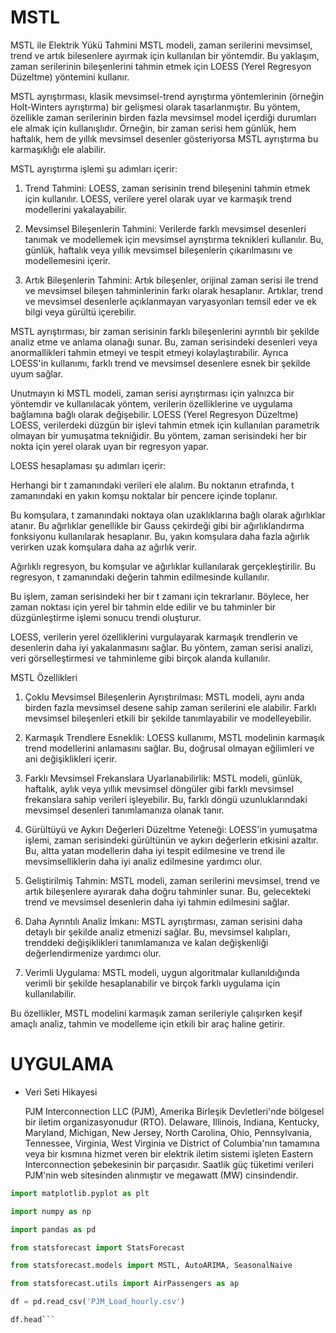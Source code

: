 # MSTL
MSTL ile Elektrik Yükü Tahmini
MSTL modeli, zaman serilerini mevsimsel, trend ve artık bilesenlere ayırmak için kullanılan bir yöntemdir. Bu yaklaşım, zaman serilerinin bileşenlerini tahmin etmek için LOESS (Yerel Regresyon Düzeltme) yöntemini kullanır.

MSTL ayrıştırması, klasik mevsimsel-trend ayrıştırma yöntemlerinin (örneğin Holt-Winters ayrıştırma) bir gelişmesi olarak tasarlanmıştır. Bu yöntem, özellikle zaman serilerinin birden fazla mevsimsel model içerdiği durumları ele almak için kullanışlıdır. Örneğin, bir zaman serisi hem günlük, hem haftalık, hem de yıllık mevsimsel desenler gösteriyorsa MSTL ayrıştırma bu karmaşıklığı ele alabilir.

MSTL ayrıştırma işlemi şu adımları içerir:

1. Trend Tahmini: LOESS, zaman serisinin trend bileşenini tahmin etmek için kullanılır. LOESS, verilere yerel olarak uyar ve karmaşık trend modellerini yakalayabilir.

2. Mevsimsel Bileşenlerin Tahmini: Verilerde farklı mevsimsel desenleri tanımak ve modellemek için mevsimsel ayrıştırma teknikleri kullanılır. Bu, günlük, haftalık veya yıllık mevsimsel bileşenlerin çıkarılmasını ve modellemesini içerir.

3. Artık Bileşenlerin Tahmini: Artık bileşenler, orijinal zaman serisi ile trend ve mevsimsel bileşen tahminlerinin farkı olarak hesaplanır. Artıklar, trend ve mevsimsel desenlerle açıklanmayan varyasyonları temsil eder ve ek bilgi veya gürültü içerebilir.

MSTL ayrıştırması, bir zaman serisinin farklı bileşenlerini ayrıntılı bir şekilde analiz etme ve anlama olanağı sunar. Bu, zaman serisindeki desenleri veya anormallikleri tahmin etmeyi ve tespit etmeyi kolaylaştırabilir. Ayrıca LOESS'in kullanımı, farklı trend ve mevsimsel desenlere esnek bir şekilde uyum sağlar.

Unutmayın ki MSTL modeli, zaman serisi ayrıştırması için yalnızca bir yöntemdir ve kullanılacak yöntem, verilerin özelliklerine ve uygulama bağlamına bağlı olarak değişebilir.
LOESS (Yerel Regresyon Düzeltme)
LOESS, verilerdeki düzgün bir işlevi tahmin etmek için kullanılan parametrik olmayan bir yumuşatma tekniğidir. Bu yöntem, zaman serisindeki her bir nokta için yerel olarak uyan bir regresyon yapar.

LOESS hesaplaması şu adımları içerir:

Herhangi bir t zamanındaki verileri ele alalım. Bu noktanın etrafında, t zamanındaki en yakın komşu noktalar bir pencere içinde toplanır.

Bu komşulara, t zamanındaki noktaya olan uzaklıklarına bağlı olarak ağırlıklar atanır. Bu ağırlıklar genellikle bir Gauss çekirdeği gibi bir ağırlıklandırma fonksiyonu kullanılarak hesaplanır. Bu, yakın komşulara daha fazla ağırlık verirken uzak komşulara daha az ağırlık verir.

Ağırlıklı regresyon, bu komşular ve ağırlıklar kullanılarak gerçekleştirilir. Bu regresyon, t zamanındaki değerin tahmin edilmesinde kullanılır.

Bu işlem, zaman serisindeki her bir t zamanı için tekrarlanır. Böylece, her zaman noktası için yerel bir tahmin elde edilir ve bu tahminler bir düzgünleştirme işlemi sonucu trendi oluşturur.

LOESS, verilerin yerel özelliklerini vurgulayarak karmaşık trendlerin ve desenlerin daha iyi yakalanmasını sağlar. Bu yöntem, zaman serisi analizi, veri görselleştirmesi ve tahminleme gibi birçok alanda kullanılır.

MSTL Özellikleri

1. Çoklu Mevsimsel Bileşenlerin Ayrıştırılması: MSTL modeli, aynı anda birden fazla mevsimsel desene sahip zaman serilerini ele alabilir. Farklı mevsimsel bileşenleri etkili bir şekilde tanımlayabilir ve modelleyebilir.

2. Karmaşık Trendlere Esneklik: LOESS kullanımı, MSTL modelinin karmaşık trend modellerini anlamasını sağlar. Bu, doğrusal olmayan eğilimleri ve ani değişiklikleri içerir.

3. Farklı Mevsimsel Frekanslara Uyarlanabilirlik: MSTL modeli, günlük, haftalık, aylık veya yıllık mevsimsel döngüler gibi farklı mevsimsel frekanslara sahip verileri işleyebilir. Bu, farklı döngü uzunluklarındaki mevsimsel desenleri tanımlamanıza olanak tanır.

4. Gürültüyü ve Aykırı Değerleri Düzeltme Yeteneği: LOESS'in yumuşatma işlemi, zaman serisindeki gürültünün ve aykırı değerlerin etkisini azaltır. Bu, altta yatan modellerin daha iyi tespit edilmesine ve trend ile mevsimselliklerin daha iyi analiz edilmesine yardımcı olur.

5. Geliştirilmiş Tahmin: MSTL modeli, zaman serilerini mevsimsel, trend ve artık bileşenlere ayırarak daha doğru tahminler sunar. Bu, gelecekteki trend ve mevsimsel desenlerin daha iyi tahmin edilmesini sağlar.

6. Daha Ayrıntılı Analiz İmkanı: MSTL ayrıştırması, zaman serisini daha detaylı bir şekilde analiz etmenizi sağlar. Bu, mevsimsel kalıpları, trenddeki değişiklikleri tanımlamanıza ve kalan değişkenliği değerlendirmenize yardımcı olur.

7. Verimli Uygulama: MSTL modeli, uygun algoritmalar kullanıldığında verimli bir şekilde hesaplanabilir ve birçok farklı uygulama için kullanılabilir.

Bu özellikler, MSTL modelini karmaşık zaman serileriyle çalışırken keşif amaçlı analiz, tahmin ve modelleme için etkili bir araç haline getirir.

# UYGULAMA

* Veri Seti Hikayesi
  
  PJM Interconnection LLC (PJM), Amerika Birleşik Devletleri'nde bölgesel bir iletim organizasyonudur (RTO). Delaware, Illinois, Indiana, Kentucky, Maryland, Michigan, New Jersey, North Carolina, Ohio, Pennsylvania, Tennessee, Virginia, West Virginia ve District of Columbia'nın tamamına veya bir kısmına hizmet veren bir elektrik iletim sistemi işleten Eastern Interconnection şebekesinin bir parçasıdır. Saatlik güç tüketimi verileri PJM'nin web sitesinden alınmıştır ve megawatt (MW) cinsindendir.

```python
import matplotlib.pyplot as plt

import numpy as np

import pandas as pd

from statsforecast import StatsForecast

from statsforecast.models import MSTL, AutoARIMA, SeasonalNaive

from statsforecast.utils import AirPassengers as ap

df = pd.read_csv('PJM_Load_hourly.csv')

df.head```




